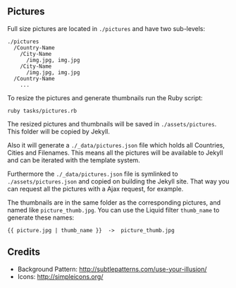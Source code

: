 ## Pictures

Full size pictures are located in `./pictures` and have two sub-levels:

    ./pictures
      /Country-Name
        /City-Name
          /img.jpg, img.jpg
        /City-Name
          /img.jpg, img.jpg
      /Country-Name
        ...

To resize the pictures and generate thumbnails run the Ruby script:

    ruby tasks/pictures.rb

The resized pictures and thumbnails will be saved in `./assets/pictures`. This
folder will be copied by Jekyll.

Also it will generate a `./_data/pictures.json` file which holds all Countries,
Cities and Filenames. This means all the pictures will be available to Jekyll
and can be iterated with the template system.

Furthermore the `./_data/pictures.json` file is symlinked to
`./assets/pictures.json` and copied on building the Jekyll site. That way you
can request all the pictures with a Ajax request, for example.

The thumbnails are in the same folder as the corresponding pictures, and named
like `picture_thumb.jpg`. You can use the Liquid filter `thumb_name` to
generate these names:

    {{ picture.jpg | thumb_name }}  ->  picture_thumb.jpg

## Credits

- Background Pattern: http://subtlepatterns.com/use-your-illusion/
- Icons: http://simpleicons.org/
